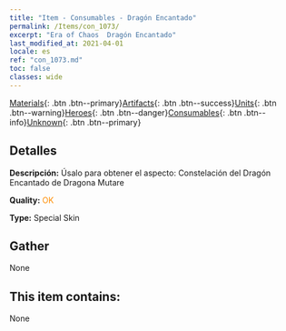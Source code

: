 ```yaml
---
title: "Item - Consumables - Dragón Encantado"
permalink: /Items/con_1073/
excerpt: "Era of Chaos  Dragón Encantado"
last_modified_at: 2021-04-01
locale: es
ref: "con_1073.md"
toc: false
classes: wide
---
```

 [Materials](/es/Items/){: .btn .btn--primary}[Artifacts](/es/Items/Artifacts/){: .btn .btn--success}[Units](/es/Items/Units/){: .btn .btn--warning}[Heroes](/es/Items/Heroes/){: .btn .btn--danger}[Consumables](/es/Items/Consumables/){: .btn .btn--info}[Unknown](/es/Items/Unknown/){: .btn .btn--primary}

## Detalles
 **Descripción:** Úsalo para obtener el aspecto: Constelación del Dragón Encantado de Dragona Mutare

 **Quality:** <span style="color: #FF8C00">OK</span>

 **Type:** Special Skin

## Gather

  None

## This item contains:

  None

